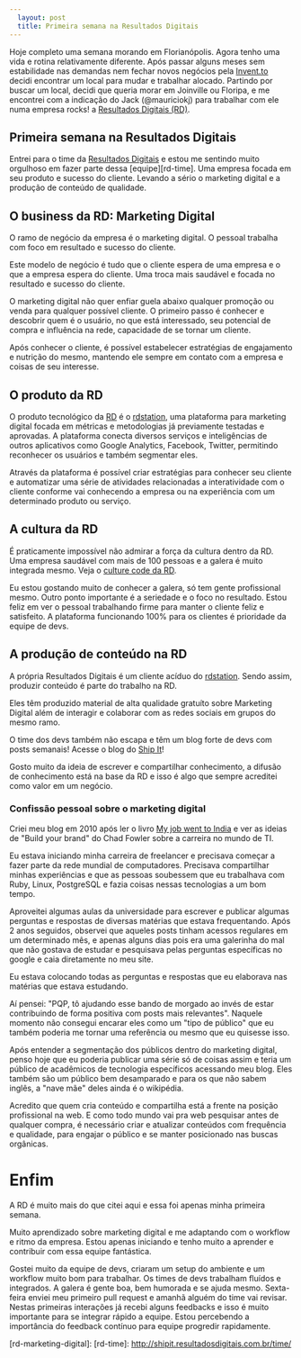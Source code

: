 ```yaml
---
  layout: post
  title: Primeira semana na Resultados Digitais
---
```


Hoje completo uma semana morando em Florianópolis. Agora tenho uma vida e rotina relativamente diferente. Após passar alguns meses sem estabilidade nas demandas nem fechar novos negócios pela [Invent.to](http://invent.to) decidi encontrar um local para mudar e trabalhar alocado. Partindo por buscar um local, decidi que queria morar em Joinville ou Floripa, e me encontrei com a indicação do Jack (@mauriciokj) para trabalhar com ele numa empresa rocks! a [Resultados Digitais (RD)][rd].

## Primeira semana na Resultados Digitais

Entrei para o time da [Resultados Digitais][rd] e estou me sentindo muito orgulhoso em fazer parte dessa [equipe][rd-time]. Uma empresa focada em seu produto e sucesso do cliente. Levando a sério o marketing digital e a produção de conteúdo de qualidade.

## O business da RD: Marketing Digital

O ramo de negócio da empresa é o marketing digital. O pessoal trabalha com foco em resultado e sucesso do cliente.

Este modelo de negócio é tudo que o cliente espera de uma empresa e o que a empresa espera do cliente. Uma troca mais saudável e focada no resultado e sucesso do cliente.

O marketing digital não quer enfiar guela abaixo qualquer promoção ou venda para qualquer possível cliente. O primeiro passo é conhecer e descobrir quem é o usuário, no que está interessado, seu potencial de compra e influência na rede, capacidade de se tornar um cliente.

Após conhecer o cliente, é possível estabelecer estratégias de engajamento e nutrição do mesmo, mantendo ele sempre em contato com a empresa e coisas de seu interesse.

## O produto da RD

O produto tecnológico da [RD][rd] é o [rdstation][rdstation], uma plataforma para marketing digital focada em métricas e metodologias já previamente testadas e aprovadas. A plataforma conecta diversos serviços e inteligências de outros aplicativos como Google Analytics, Facebook, Twitter, permitindo reconhecer os usuários e também segmentar eles.

Através da plataforma é possível criar estratégias para conhecer seu cliente e automatizar uma série de atividades relacionadas a interatividade com o cliente conforme vai conhecendo a empresa ou na experiência com um determinado produto ou serviço.

## A cultura da RD

É praticamente impossível não admirar a força da cultura dentro da RD. Uma empresa saudável com mais de 100 pessoas e a galera é muito integrada mesmo. Veja o [culture code da RD][rd-culture-code].

Eu estou gostando muito de conhecer a galera, só tem gente profissional mesmo. Outro ponto importante é a seriedade e o foco no resultado. Estou feliz em ver o pessoal trabalhando firme para manter o cliente feliz e satisfeito. A plataforma funcionando 100% para os clientes é prioridade da equipe de devs.

## A produção de conteúdo na RD

A própria Resultados Digitais é um cliente acíduo do [rdstation][rdstation]. Sendo assim, produzir conteúdo é parte do trabalho na RD.

Eles têm produzido material de alta qualidade gratuíto sobre Marketing Digital além de interagir e colaborar com as redes sociais em grupos do mesmo ramo.

O time dos devs também não escapa e têm um blog forte de devs com posts semanais! Acesse o blog do [Ship It][rd-shipit]!

Gosto muito da ideia de escrever e compartilhar conhecimento, a difusão de conhecimento está na base da RD e isso é algo que sempre acreditei como valor em um negócio.

### Confissão pessoal sobre o marketing digital

Criei meu blog em 2010 após ler o livro [My job went to India](book) e ver as ideias de "Build your brand" do Chad Fowler sobre a carreira no mundo de TI.

Eu estava iniciando minha carreira de freelancer e precisava começar a fazer parte da rede mundial de computadores. Precisava compartilhar minhas experiências e que as pessoas soubessem que eu trabalhava com Ruby, Linux, PostgreSQL e fazia coisas nessas tecnologias a um bom tempo.

Aproveitei algumas aulas da universidade para escrever e publicar algumas perguntas e respostas de diversas matérias que estava frequentando. Após 2 anos seguidos, observei que aqueles posts tinham acessos regulares em um determinado mês, e apenas alguns dias pois era uma galerinha do mal que não gostava de estudar e pesquisava pelas perguntas específicas no google e caia diretamente no meu site.

Eu estava colocando todas as perguntas e respostas que eu elaborava nas matérias que estava estudando.

Aí pensei: "PQP, tô ajudando esse bando de morgado ao invés de estar contribuindo de forma positiva com posts mais relevantes". Naquele momento não consegui encarar eles como um "tipo de público" que eu também poderia me tornar uma referência ou mesmo que eu quisesse isso.

Após entender a segmentação dos públicos dentro do marketing digital, penso hoje que eu poderia publicar uma série só de coisas assim e teria um público de acadêmicos de tecnologia específicos acessando meu blog.  Eles também são um público bem desamparado e para os que não sabem inglês, a "nave mãe" deles ainda é o wikipédia.

Acredito que quem cria conteúdo e compartilha está a frente na posição profissional na web. E como todo mundo vai pra web pesquisar antes de qualquer compra, é necessário criar e atualizar conteúdos com frequência e qualidade, para engajar o público e se manter posicionado nas buscas orgânicas.

# Enfim

A RD é muito mais do que citei aqui e essa foi apenas minha primeira semana.

Muito aprendizado sobre marketing digital e me adaptando com o workflow e ritmo da empresa. Estou apenas iniciando e tenho muito a aprender e contribuir com essa equipe fantástica.

Gostei muito da equipe de devs, criaram um setup do ambiente e um workflow muito bom para trabalhar. Os times de devs trabalham fluídos e integrados. A galera é gente boa, bem humorada e se ajuda mesmo. Sexta-feira enviei meu primeiro pull request e amanhã alguém do time vai revisar. Nestas primeiras interações já recebi alguns feedbacks e isso é muito importante para se integrar rápido a equipe.  Estou percebendo a importância do feedback contínuo para equipe progredir rapidamente.

[rd]: http://resultadosdigitais.com.br/
[rd-blog]: http://blog.resultadosdigitais.com.br/
[rd-shipit]: http://shipit.resultadosdigitais.com.br/
[rdstation]: http://rdstation.com.br/
[rdsummit]: http://rdsummit.com.br/
[rdontheroad]: http://rdontheroad.com.br/
[rd-culture-code]: http://resultadosdigitais.com.br/blog/culture-code-rd/
[book]: https://pragprog.com/book/mjwti/my-job-went-to-india
[rd-marketing-digital]: 
[rd-time]: http://shipit.resultadosdigitais.com.br/time/
